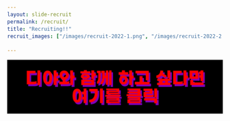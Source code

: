 ```yaml
---
layout: slide-recruit
permalink: /recruit/
title: "Recruiting!!"
recruit_images: ["/images/recruit-2022-1.png", "/images/recruit-2022-2.png", "/images/recruit-2022-3.png", "/images/recruit-2022-4.png"]

---
```


<a href="https://forms.gle/yXYgZNnDUz1RUCn17"><img src= "/images/banner.gif"></a>
